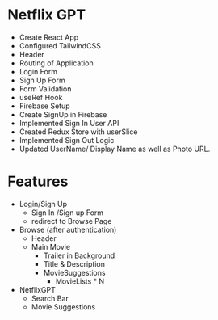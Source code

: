 # Netflix GPT

- Create React App
- Configured TailwindCSS
- Header
- Routing of Application
- Login Form
- Sign Up Form
- Form Validation
- useRef Hook
- Firebase Setup
- Create SignUp in Firebase
- Implemented Sign In User API
- Created Redux Store with userSlice
- Implemented Sign Out Logic
- Updated UserName/ Display Name as well as Photo URL.

# Features

- Login/Sign Up
  - Sign In /Sign up Form
  - redirect to Browse Page
- Browse (after authentication)
  - Header
  - Main Movie
    - Trailer in Background
    - Title & Description
    - MovieSuggestions
      - MovieLists \* N
- NetflixGPT
  - Search Bar
  - Movie Suggestions
